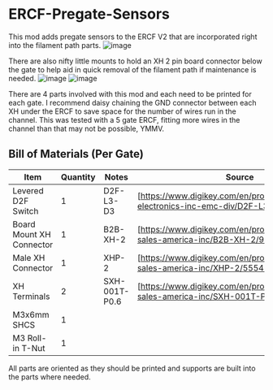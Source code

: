 # ERCF-Pregate-Sensors

This mod adds pregate sensors to the ERCF V2 that are incorporated right into the filament path parts. 
![image](https://github.com/juliusjj25/ERCF-Pregate-Sensors/assets/118471600/bbdb6755-35dd-410e-bb5e-a3d932e86dfc)

There are also nifty little mounts to hold an XH 2 pin board connector below the gate to help aid in quick removal of the filament path if maintenance is needed. 
![image](https://github.com/juliusjj25/ERCF-Pregate-Sensors/assets/118471600/0ae9d9a2-1584-46cb-bfb0-7e9efcfab5b4)
![image](https://github.com/juliusjj25/ERCF-Pregate-Sensors/assets/118471600/a5977b3d-ab2e-4c6b-9ccd-1bd33e6e6ea4)

There are 4 parts involved with this mod and each need to be printed for each gate. I recommend daisy chaining the GND connector between each XH under the ERCF to save space for the number of wires run in the channel. This was tested with a 5 gate ERCF, fitting more wires in the channel than that may not be possible, YMMV.

## Bill of Materials (Per Gate)
| Item                      | Quantity | Notes                                      | Source                                                              |
| ------------------------- | -------- | ---------------- | --------------------------------------------------------------------------------------------- |
| Levered D2F Switch        | 1        | D2F-L3-D3        | [https://www.digikey.com/en/products/detail/omron-electronics-inc-emc-div/D2F-L3-D3/6071977]  |
| Board Mount XH Connector  | 1        | B2B-XH-2         | [https://www.digikey.com/en/products/detail/jst-sales-america-inc/B2B-XH-2/9960900]           |
| Male XH Connector         | 1        | XHP-2            | [https://www.digikey.com/en/products/detail/jst-sales-america-inc/XHP-2/555485]               |
| XH Terminals              | 2        | SXH-001T-P0.6    | [https://www.digikey.com/en/products/detail/jst-sales-america-inc/SXH-001T-P0-6/527371]       |
| M3x6mm SHCS               | 1        |                  |                                                                                               |
| M3 Roll-in T-Nut          | 1        |                  |                                                                                               |

All parts are oriented as they should be printed and supports are built into the parts where needed. 
